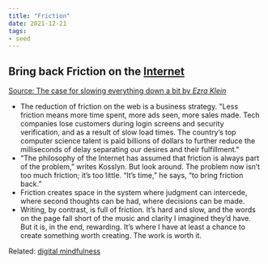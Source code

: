 ```yaml
---
title: "Friction"
date: 2021-12-21
tags:
- seed
---
```


## Bring back Friction on the [Internet](thoughts/Internet.md)
[Source: The case for slowing everything down a bit by *Ezra Klein*](https://www.vox.com/technology/2018/11/19/18101274/google-alphabet-facebook-twitter-addiction-speed)

- The reduction of friction on the web is a business strategy. "Less friction means more time spent, more ads seen, more sales made. Tech companies lose customers during login screens and security verification, and as a result of slow load times. The country’s top computer science talent is paid billions of dollars to further reduce the milliseconds of delay separating our desires and their fulfillment."
- “The philosophy of the Internet has assumed that friction is always part of the problem,” writes Kosslyn. But look around. The problem now isn’t too much friction; it’s too little. “It’s time,” he says, “to bring friction back.”
- Friction creates space in the system where judgment can intercede, where second thoughts can be had, where decisions can be made.
- Writing, by contrast, is full of friction. It’s hard and slow, and the words on the page fall short of the music and clarity I imagined they’d have. But it is, in the end, rewarding. It’s where I have at least a chance to create something worth creating. The work is worth it.

Related: [digital mindfulness](thoughts/digital%20mindfulness.md)